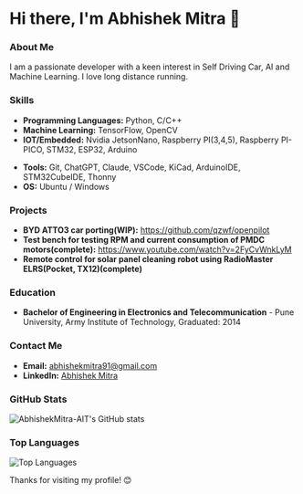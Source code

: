 # Hi there, I'm Abhishek Mitra 👋

### About Me
I am a passionate developer with a keen interest in Self Driving Car, AI and Machine Learning. I love long distance running.

### Skills
- **Programming Languages:** Python, C/C++
- **Machine Learning:** TensorFlow, OpenCV
- **IOT/Embedded:** Nvidia JetsonNano, Raspberry PI(3,4,5), Raspberry PI-PICO, STM32, ESP32, Arduino 
<!-- - **Database Management:** MySQL, MongoDB -->
- **Tools:** Git, ChatGPT, Claude, VSCode, KiCad, ArduinoIDE, STM32CubeIDE, Thonny
- **OS:** Ubuntu / Windows

### Projects
- **BYD ATTO3 car porting(WIP):** https://github.com/qzwf/openpilot 
- **Test bench for testing RPM and current consumption of PMDC motors(complete):** https://www.youtube.com/watch?v=2FyCvWnkLyM
- **Remote control for solar panel cleaning robot using RadioMaster ELRS(Pocket, TX12)(complete)** 


### Education
- **Bachelor of Engineering in Electronics and Telecommunication** - Pune University, Army Institute of Technology, Graduated: 2014

### Contact Me
- **Email:** abhishekmitra91@gmail.com
- **LinkedIn:** [Abhishek Mitra](https://www.linkedin.com/in/abhishek-mitra-61098260/)

### GitHub Stats
![AbhishekMitra-AIT's GitHub stats](https://github-readme-stats.vercel.app/api?username=AbhishekMitra-AIT&show_icons=true&theme=radical)

### Top Languages
![Top Languages](https://github-readme-stats.vercel.app/api/top-langs/?username=AbhishekMitra-AIT&layout=compact&theme=radical)

Thanks for visiting my profile! 😊